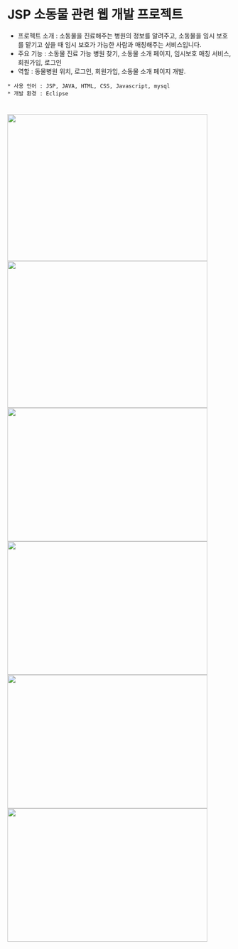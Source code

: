 # JSP 소동물 관련 웹 개발 프로젝트
* 프로젝트 소개 : 소동물을 진료해주는 병원의 정보를 알려주고, 소동물을 임시 보호를 맡기고 싶을 때 임시 보호가 가능한 사람과 매칭해주는 서비스입니다.  
* 주요 기능 : 소동물 진료 가능 병원 찾기, 소동물 소개 페이지, 임시보호 매칭 서비스, 회원가입, 로그인 
* 역할 : 동물병원 위치, 로그인, 회원가입, 소동물 소개 페이지 개발.
```
* 사용 언어 : JSP, JAVA, HTML, CSS, Javascript, mysql  
* 개발 환경 : Eclipse  
```
#
<span><img src="https://user-images.githubusercontent.com/74189924/107039312-11557000-6801-11eb-8426-54c7df058366.JPG" height="330" width="450"></span>
<span><img src="https://user-images.githubusercontent.com/74189924/107039583-714c1680-6801-11eb-992f-1231c10298a3.JPG" height="330" width="450"></span>
<span><img src="https://user-images.githubusercontent.com/74189924/107039594-75783400-6801-11eb-802a-6dae8603a4e6.JPG" height="300" width="450"></span>
<span><img src="https://user-images.githubusercontent.com/74189924/107039596-75783400-6801-11eb-9b99-6fd6f099784b.JPG" height="300" width="450"></span>
<span><img src="https://user-images.githubusercontent.com/74189924/107039598-7610ca80-6801-11eb-8683-cf4847cb17fa.JPG" height="300" width="450"></span>
<span><img src="https://user-images.githubusercontent.com/74189924/107039599-76a96100-6801-11eb-84fa-4276bffdbde4.JPG" height="300" width="450"></span>
 